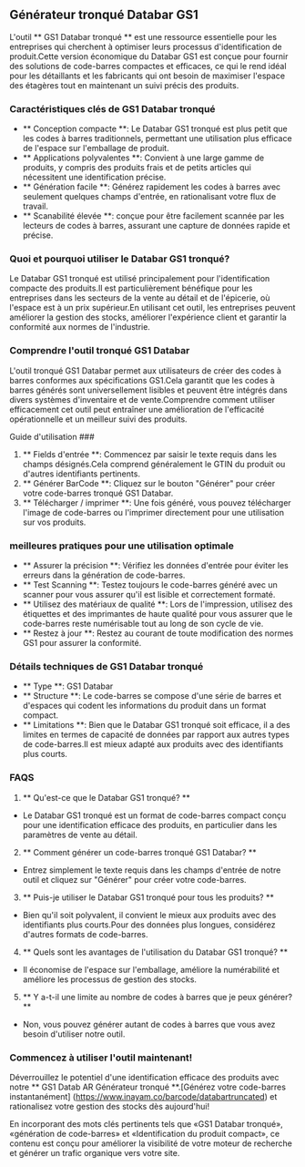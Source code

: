 ## Générateur tronqué Databar GS1

L'outil ** GS1 Databar tronqué ** est une ressource essentielle pour les entreprises qui cherchent à optimiser leurs processus d'identification de produit.Cette version économique du Databar GS1 est conçue pour fournir des solutions de code-barres compactes et efficaces, ce qui le rend idéal pour les détaillants et les fabricants qui ont besoin de maximiser l'espace des étagères tout en maintenant un suivi précis des produits.

### Caractéristiques clés de GS1 Databar tronqué
- ** Conception compacte **: Le Databar GS1 tronqué est plus petit que les codes à barres traditionnels, permettant une utilisation plus efficace de l'espace sur l'emballage de produit.
- ** Applications polyvalentes **: Convient à une large gamme de produits, y compris des produits frais et de petits articles qui nécessitent une identification précise.
- ** Génération facile **: Générez rapidement les codes à barres avec seulement quelques champs d'entrée, en rationalisant votre flux de travail.
- ** Scanabilité élevée **: conçue pour être facilement scannée par les lecteurs de codes à barres, assurant une capture de données rapide et précise.

### Quoi et pourquoi utiliser le Databar GS1 tronqué?
Le Databar GS1 tronqué est utilisé principalement pour l'identification compacte des produits.Il est particulièrement bénéfique pour les entreprises dans les secteurs de la vente au détail et de l'épicerie, où l'espace est à un prix supérieur.En utilisant cet outil, les entreprises peuvent améliorer la gestion des stocks, améliorer l'expérience client et garantir la conformité aux normes de l'industrie.

### Comprendre l'outil tronqué GS1 Databar
L'outil tronqué GS1 Databar permet aux utilisateurs de créer des codes à barres conformes aux spécifications GS1.Cela garantit que les codes à barres générés sont universellement lisibles et peuvent être intégrés dans divers systèmes d'inventaire et de vente.Comprendre comment utiliser efficacement cet outil peut entraîner une amélioration de l'efficacité opérationnelle et un meilleur suivi des produits.

Guide d'utilisation ###
1. ** Fields d'entrée **: Commencez par saisir le texte requis dans les champs désignés.Cela comprend généralement le GTIN du produit ou d'autres identifiants pertinents.
2. ** Générer BarCode **: Cliquez sur le bouton "Générer" pour créer votre code-barres tronqué GS1 Databar.
3. ** Télécharger / imprimer **: Une fois généré, vous pouvez télécharger l'image de code-barres ou l'imprimer directement pour une utilisation sur vos produits.

### meilleures pratiques pour une utilisation optimale
- ** Assurer la précision **: Vérifiez les données d'entrée pour éviter les erreurs dans la génération de code-barres.
- ** Test Scanning **: Testez toujours le code-barres généré avec un scanner pour vous assurer qu'il est lisible et correctement formaté.
- ** Utilisez des matériaux de qualité **: Lors de l'impression, utilisez des étiquettes et des imprimantes de haute qualité pour vous assurer que le code-barres reste numérisable tout au long de son cycle de vie.
- ** Restez à jour **: Restez au courant de toute modification des normes GS1 pour assurer la conformité.

### Détails techniques de GS1 Databar tronqué
- ** Type **: GS1 Databar
- ** Structure **: Le code-barres se compose d'une série de barres et d'espaces qui codent les informations du produit dans un format compact.
- ** Limitations **: Bien que le Databar GS1 tronqué soit efficace, il a des limites en termes de capacité de données par rapport aux autres types de code-barres.Il est mieux adapté aux produits avec des identifiants plus courts.

### FAQS

1. ** Qu'est-ce que le Databar GS1 tronqué? **
- Le Databar GS1 tronqué est un format de code-barres compact conçu pour une identification efficace des produits, en particulier dans les paramètres de vente au détail.

2. ** Comment générer un code-barres tronqué GS1 Databar? **
- Entrez simplement le texte requis dans les champs d'entrée de notre outil et cliquez sur "Générer" pour créer votre code-barres.

3. ** Puis-je utiliser le Databar GS1 tronqué pour tous les produits? **
- Bien qu'il soit polyvalent, il convient le mieux aux produits avec des identifiants plus courts.Pour des données plus longues, considérez d'autres formats de code-barres.

4. ** Quels sont les avantages de l'utilisation du Databar GS1 tronqué? **
- Il économise de l'espace sur l'emballage, améliore la numérabilité et améliore les processus de gestion des stocks.

5. ** Y a-t-il une limite au nombre de codes à barres que je peux générer? **
- Non, vous pouvez générer autant de codes à barres que vous avez besoin d'utiliser notre outil.

### Commencez à utiliser l'outil maintenant!
Déverrouillez le potentiel d'une identification efficace des produits avec notre ** GS1 Datab AR Générateur tronqué **.[Générez votre code-barres instantanément] (https://www.inayam.co/barcode/databartruncated) et rationalisez votre gestion des stocks dès aujourd'hui!

En incorporant des mots clés pertinents tels que «GS1 Databar tronqué», «génération de code-barres» et «Identification du produit compact», ce contenu est conçu pour améliorer la visibilité de votre moteur de recherche et générer un trafic organique vers votre site.